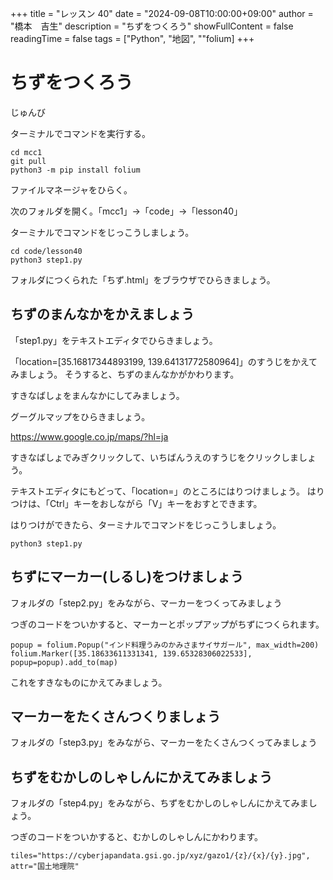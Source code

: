 +++
title = "レッスン 40"
date = "2024-09-08T10:00:00+09:00"
author = "橋本　吉生"
description = "ちずをつくろう"
showFullContent = false
readingTime = false
tags = ["Python", "地図", ""folium]
+++
# ちずをつくろう

じゅんび

ターミナルでコマンドを実行する。
```
cd mcc1
git pull
python3 -m pip install folium
```

ファイルマネージャをひらく。

次のフォルダを開く。「mcc1」→「code」→「lesson40」

ターミナルでコマンドをじっこうしましょう。

```
cd code/lesson40
python3 step1.py
```

フォルダにつくられた「ちず.html」をブラウザでひらきましょう。

## ちずのまんなかをかえましょう

「step1.py」をテキストエディタでひらきましょう。

「location=[35.16817344893199, 139.64131772580964]」のすうじをかえてみましょう。
そうすると、ちずのまんなかがかわります。

すきなばしょをまんなかにしてみましょう。

グーグルマップをひらきましょう。

https://www.google.co.jp/maps/?hl=ja

すきなばしょでみぎクリックして、いちばんうえのすうじをクリックしましょう。

テキストエディタにもどって、「location=」のところにはりつけましょう。
はりつけは、「Ctrl」キーをおしながら「V」キーをおすとできます。

はりつけができたら、ターミナルでコマンドをじっこうしましょう。

```
python3 step1.py
```

## ちずにマーカー(しるし)をつけましょう

フォルダの「step2.py」をみながら、マーカーをつくってみましょう

つぎのコードをついかすると、マーカーとポップアップがちずにつくられます。

```
popup = folium.Popup("インド料理うみのかみさまサイサガール", max_width=200)
folium.Marker([35.18633611331341, 139.65328306022533], popup=popup).add_to(map)
```

これをすきなものにかえてみましょう。

## マーカーをたくさんつくりましょう

フォルダの「step3.py」をみながら、マーカーをたくさんつくってみましょう

## ちずをむかしのしゃしんにかえてみましょう

フォルダの「step4.py」をみながら、ちずをむかしのしゃしんにかえてみましょう。

つぎのコードをついかすると、むかしのしゃしんにかわります。

```
tiles="https://cyberjapandata.gsi.go.jp/xyz/gazo1/{z}/{x}/{y}.jpg",
attr="国土地理院"
```
